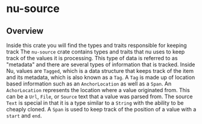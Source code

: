 # nu-source

## Overview

Inside this crate you will find the types and traits responsible for keeping track
The `nu-source` crate contains types and traits that nu uses to keep track of the values it is processing. This type of data is referred to as "metadata" and there are several types of information that is tracked. Inside Nu, values are `Tagged`, which is a data structure that keeps track of the item and its metadata, which is also known as a `Tag`. A `Tag` is made up of location based information such as an `AnchorLocation` as well as a `Span`. An `AchorLocation` represents the location where a value originated from. This can be a `Url`, `File`, or `Source` text that a value was parsed from.
The source `Text` is special in that it is a type similar to a `String` with the ability to be cheaply cloned.
A `Span` is used to keep track of the position of a value with a `start` and `end`.
